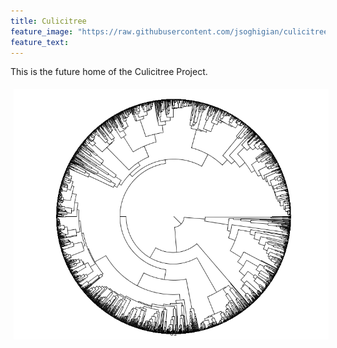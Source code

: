 ```yaml
---
title: Culicitree
feature_image: "https://raw.githubusercontent.com/jsoghigian/culicitree/gh-pages/images/mosquito_newcrop.jpg"
feature_text:
---
```

This is the future home of the Culicitree Project.

<img align="center" src="https://raw.githubusercontent.com/jsoghigian/culicitree/gh-pages/images/mcc.tacted.tre.png" style="margin:5px 5px 5px 5px">


